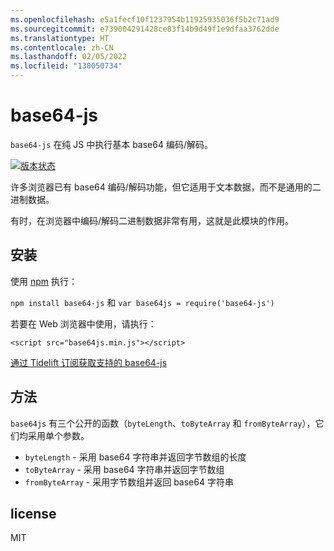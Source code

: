 ```yaml
---
ms.openlocfilehash: e5a1fecf10f1237954b11925935036f5b2c71ad9
ms.sourcegitcommit: e739004291428ce83f14b9d49f1e9dfaa3762dde
ms.translationtype: HT
ms.contentlocale: zh-CN
ms.lasthandoff: 02/05/2022
ms.locfileid: "138050734"
---
```

<a name="base64-js"></a>base64-js
=========

`base64-js` 在纯 JS 中执行基本 base64 编码/解码。

[![版本状态](https://secure.travis-ci.org/beatgammit/base64-js.png)](http://travis-ci.org/beatgammit/base64-js)

许多浏览器已有 base64 编码/解码功能，但它适用于文本数据，而不是通用的二进制数据。

有时，在浏览器中编码/解码二进制数据非常有用，这就是此模块的作用。

## <a name="install"></a>安装

使用 [npm](https://npmjs.org) 执行：

`npm install base64-js` 和 `var base64js = require('base64-js')`

若要在 Web 浏览器中使用，请执行：

`<script src="base64js.min.js"></script>`

[通过 Tidelift 订阅获取支持的 base64-js](https://tidelift.com/subscription/pkg/npm-base64-js?utm_source=npm-base64-js&utm_medium=referral&utm_campaign=readme)

## <a name="methods"></a>方法

`base64js` 有三个公开的函数（`byteLength`、`toByteArray` 和 `fromByteArray`），它们均采用单个参数。

* `byteLength` - 采用 base64 字符串并返回字节数组的长度
* `toByteArray` - 采用 base64 字符串并返回字节数组
* `fromByteArray` - 采用字节数组并返回 base64 字符串

## <a name="license"></a>license

MIT
